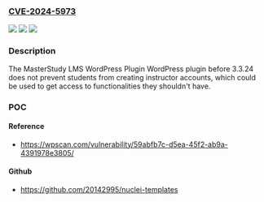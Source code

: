 ### [CVE-2024-5973](https://cve.mitre.org/cgi-bin/cvename.cgi?name=CVE-2024-5973)
![](https://img.shields.io/static/v1?label=Product&message=MasterStudy%20LMS%20WordPress%20Plugin%20&color=blue)
![](https://img.shields.io/static/v1?label=Version&message=0%3C%203.3.24%20&color=brighgreen)
![](https://img.shields.io/static/v1?label=Vulnerability&message=CWE-269%20Improper%20Privilege%20Management&color=brighgreen)

### Description

The MasterStudy LMS WordPress Plugin  WordPress plugin before 3.3.24 does not prevent students from creating instructor accounts, which could be used to get access to functionalities they shouldn't have.

### POC

#### Reference
- https://wpscan.com/vulnerability/59abfb7c-d5ea-45f2-ab9a-4391978e3805/

#### Github
- https://github.com/20142995/nuclei-templates

